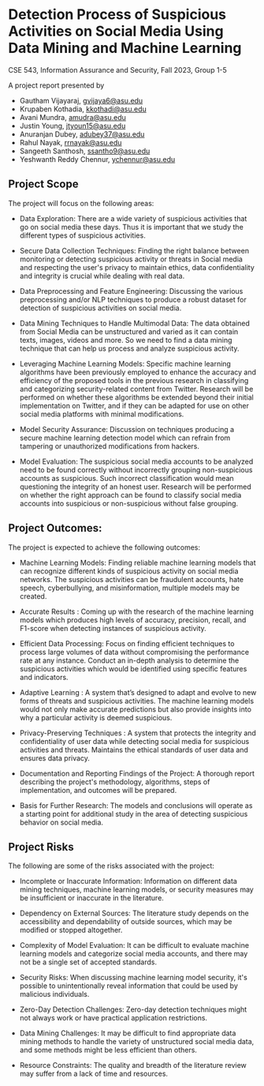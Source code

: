 # Detection Process of Suspicious Activities on Social Media Using Data Mining and Machine Learning

CSE 543, Information Assurance and Security, Fall 2023, Group 1-5

A project report presented by 

* Gautham Vijayaraj, gvijaya6@asu.edu
* Krupaben Kothadia, kkothadi@asu.edu
* Avani Mundra, amudra@asu.edu
* Justin Young, jtyoun15@asu.edu
* Anuranjan Dubey, adubey37@asu.edu
* Rahul Nayak, rrnayak@asu.edu
* Sangeeth Santhosh, ssantho9@asu.edu
* Yeshwanth Reddy Chennur, ychennur@asu.edu

## Project Scope

The project will focus on the following areas:

* Data Exploration:
There are a wide variety of suspicious activities that go on social media these days. Thus it is important that we study the different types of suspicious activities.

* Secure Data Collection Techniques:
Finding the right balance between monitoring or detecting suspicious activity or threats in Social media and respecting the user's privacy to maintain ethics, data confidentiality and integrity is crucial while dealing with real data.

* Data Preprocessing and Feature Engineering:
Discussing the various preprocessing and/or NLP techniques to produce a robust dataset for detection of suspicious activities on social media.

* Data Mining Techniques to Handle Multimodal Data:
The data obtained from Social Media can be unstructured and varied as it can contain texts, images, videos and more. So we need to find a data mining technique that can help us process and analyze suspicious activity.

* Leveraging Machine Learning Models:
Specific machine learning algorithms have been previously employed to enhance the accuracy and efficiency of the proposed tools in the previous research in classifying and categorizing security-related content from Twitter. Research will be performed on whether these algorithms be extended beyond their initial implementation on Twitter, and if they can be adapted for use on other social media platforms with minimal modifications.

* Model Security Assurance:
Discussion on techniques producing a secure machine learning detection model which can refrain from tampering or unauthorized modifications from hackers.

* Model Evaluation:
The suspicious social media accounts to be analyzed need to be found correctly without incorrectly grouping non-suspicious accounts as suspicious. Such incorrect classification would mean questioning the integrity of an honest user. Research will be performed on whether the right approach can be found to classify social media accounts into suspicious or non-suspicious without false grouping.

## Project Outcomes:
The project is expected to achieve the following outcomes:

* Machine Learning Models: 
Finding reliable machine learning models that can recognize different kinds of suspicious activity on social media networks. The suspicious activities can be fraudulent accounts, hate speech, cyberbullying, and misinformation, multiple models may be created.

* Accurate Results : 
Coming up with the research of the machine learning models which produces high levels of accuracy, precision, recall, and F1-score when detecting instances of suspicious activity.

* Efficient Data Processing:
Focus on finding efficient techniques to process large volumes of data without compromising the performance rate at any instance.
Conduct an in-depth analysis to determine the suspicious activities which would be identified using specific features and indicators.

* Adaptive Learning : 
A system that’s designed to adapt and evolve to new forms of threats and suspicious activities.
The machine learning models would not only make accurate predictions but also provide insights into why a particular activity is deemed suspicious.

* Privacy-Preserving Techniques : 
A system that protects the integrity and confidentiality of user data while detecting social media for suspicious activities and threats.
Maintains the ethical standards of user data and ensures data privacy.

* Documentation and Reporting Findings of the Project: 
A thorough report describing the project's methodology, algorithms, steps of implementation, and outcomes will be prepared.

* Basis for Further Research: 
The models and conclusions will operate as a starting point for additional study in the area of detecting suspicious behavior on social media.

## Project Risks
The following are some of the risks associated with the project:

* Incomplete or Inaccurate Information:
Information on different data mining techniques, machine learning models, or security measures may be insufficient or inaccurate in the literature.

* Dependency on External Sources:
The literature study depends on the accessibility and dependability of outside sources, which may be modified or stopped altogether.

* Complexity of Model Evaluation:
It can be difficult to evaluate machine learning models and categorize social media accounts, and there may not be a single set of accepted standards.

* Security Risks:
When discussing machine learning model security, it's possible to unintentionally reveal information that could be used by malicious individuals.

* Zero-Day Detection Challenges:
Zero-day detection techniques might not always work or have practical application restrictions.

* Data Mining Challenges:
It may be difficult to find appropriate data mining methods to handle the variety of unstructured social media data, and some methods might be less efficient than others.

* Resource Constraints:
The quality and breadth of the literature review may suffer from a lack of time and resources.

